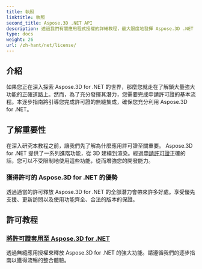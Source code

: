```yaml
---
title: 執照
linktitle: 執照
second_title: Aspose.3D .NET API
description: 透過我們有關應用程式授權的詳細教程，最大限度地發揮 Aspose.3D .NET 的潛力。確保無縫整合過程並釋放其強大的功能。
type: docs
weight: 26
url: /zh-hant/net/license/
---
```

## 介紹

如果您正在深入探索 Aspose.3D for .NET 的世界，那麼您就走在了解鎖大量強大功能的正確道路上。然而，為了充分發揮其潛力，您需要完成申請許可證的基本流程。本逐步指南將引導您完成許可證的無縫集成，確保您充分利用 Aspose.3D for .NET。

## 了解重要性

在深入研究本教程之前，讓我們先了解為什麼應用許可證至關重要。 Aspose.3D for .NET 提供了一系列進階功能，從 3D 建模到渲染。經過[申請許可證](./apply-license/)正確的話，您可以不受限制地使用這些功能，從而增強您的開發能力。

### 獲得許可的 Aspose.3D for .NET 的優勢

透過適當的許可釋放 Aspose.3D for .NET 的全部潛力會帶來許多好處。享受優先支援、更新訪問以及使用功能齊全、合法的版本的保證。

## 許可教程
### [將許可證套用至 Aspose.3D for .NET](./apply-license/)
透過無縫應用授權來釋放 Aspose.3D for .NET 的強大功能。請遵循我們的逐步指南以獲得流暢的整合體驗。